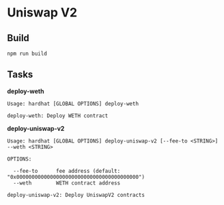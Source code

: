 # Uniswap V2

## Build

```
npm run build
```

## Tasks

**deploy-weth**

```
Usage: hardhat [GLOBAL OPTIONS] deploy-weth

deploy-weth: Deploy WETH contract
```

**deploy-uniswap-v2**

```
Usage: hardhat [GLOBAL OPTIONS] deploy-uniswap-v2 [--fee-to <STRING>] --weth <STRING>

OPTIONS:

  --fee-to      fee address (default: "0x0000000000000000000000000000000000000000")
  --weth        WETH contract address

deploy-uniswap-v2: Deploy UniswapV2 contracts
```
